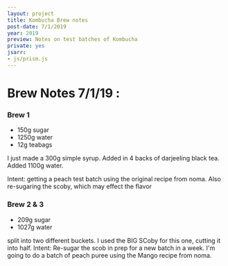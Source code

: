 ```yaml
---
layout: project
title: Kombucha Brew notes
post-date: 7/1/2019
year: 2019
preview: Notes on test batches of Kombucha
private: yes
jsarr: 
- js/prism.js
---
```


# Brew Notes 7/1/19 :
### Brew 1
* 150g sugar
* 1250g water
* 12g teabags

I just made a 300g simple syrup.
Added in 4 backs of darjeeling black tea.
Added 1100g water. 

Intent: getting a peach test batch using the original recipe from noma. Also re-sugaring the scoby, which may effect the flavor

### Brew 2 & 3
* 209g sugar
* 1027g water

split into two different buckets. I used the BIG SCoby for this one, cutting it into half. 
Intent: Re-sugar the scob in prep for a new batch in a week.
I'm going to do a batch of peach puree using the Mango recipe from noma.

